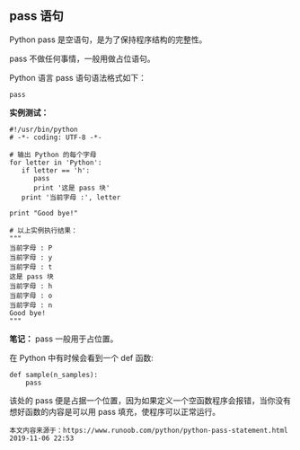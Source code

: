 ## pass 语句

Python pass 是空语句，是为了保持程序结构的完整性。  

pass 不做任何事情，一般用做占位语句。  

Python 语言 pass 语句语法格式如下：

```
pass
```

**实例测试：**

```
#!/usr/bin/python
# -*- coding: UTF-8 -*- 
 
# 输出 Python 的每个字母
for letter in 'Python':
   if letter == 'h':
      pass
      print '这是 pass 块'
   print '当前字母 :', letter
 
print "Good bye!"

# 以上实例执行结果：
"""
当前字母 : P
当前字母 : y
当前字母 : t
这是 pass 块
当前字母 : h
当前字母 : o
当前字母 : n
Good bye!
"""
```

**笔记：**
pass 一般用于占位置。 
 
在 Python 中有时候会看到一个 def 函数:

```
def sample(n_samples):
    pass
```

该处的 pass 便是占据一个位置，因为如果定义一个空函数程序会报错，当你没有想好函数的内容是可以用 pass 填充，使程序可以正常运行。


```
本文内容来源于：https://www.runoob.com/python/python-pass-statement.html    2019-11-06 22:53
```

